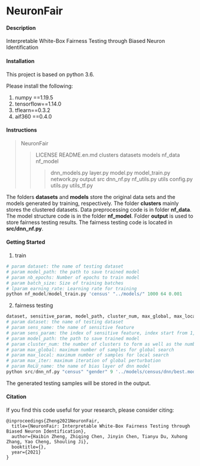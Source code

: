 # NeuronFair

#### Description
Interpretable White-Box Fairness Testing through Biased Neuron Identification

#### Installation

This project is based on python 3.6. 

Please install the following:

1.  numpy ==1.19.5
2.  tensorflow==1.14.0
3.  tflearn==0.3.2
4.  aif360 ==0.4.0

#### Instructions
>NeuronFair
>>LICENSE
>>README.en.md
>>clusters
>>datasets
>>models
>>nf_data
>>nf_model
>>>dnn_models.py
>>>layer.py
>>> model.py
>>>model_train.py
>>>network.py
>>output
>>src
>>>dnn_nf.py
>>>nf_utils.py
>>utils
>>>config.py
>>>utils.py
>>>utils_tf.py

The folders **datasets** and **models** store the original data sets and the models generated by training, respectively. The folder **clusters** mainly stores the clustered datasets. Data preprocessing code is in folder **nf_data**. The model structure code is in the folder **nf_model**. Folder **output** is used to store fairness testing results. The fairness testing code is located in **src/dnn_nf.py**.

#### Getting Started

1.  train

```python
# param dataset: the name of testing dataset
# param model_path: the path to save trained model
# param nb_epochs: Number of epochs to train model
# param batch_size: Size of training batches
# lparam earning_rate: Learning rate for training
python nf_model/model_train.py 'census' "../models/" 1000 64 0.001
```

2.  fairness testing
```python
dataset, sensitive_param, model_path, cluster_num, max_global, max_local, max_iter, ReLU_name
# param dataset: the name of testing dataset
# param sens_name: the name of sensitive feature 
# param sens_param: the index of sensitive feature, index start from 1, 9 for gender, 8 for race
# param model_path: the path to save trained model
# param cluster_num: the number of clusters to form as well as the number of centroids to generate
# param max_global: maximum number of samples for global search 
# param max_local: maximum number of samples for local search
# param max_iter: maximum iteration of global perturbation
# param ReLU_name: the name of bias layer of dnn model
python src/dnn_nf.py "census" "gender" 9 '../models/census/dnn/best.model' 4 1000 1000 40 "ReLU5"
```

The generated testing samples will be stored in the output.

#### Citation

If you find this code useful for your research, please consider citing:

```
@inproceedings{Zheng2021NeuronFair,
  title={NeuronFair: Interpretable White-Box Fairness Testing through Biased Neuron Identification},
  author={Haibin Zheng, Zhiqing Chen, Jinyin Chen, Tianyu Du, Xuhong Zhang, Yao Cheng, Shouling Ji},
  booktitle={},
  year={2021}
}
```


